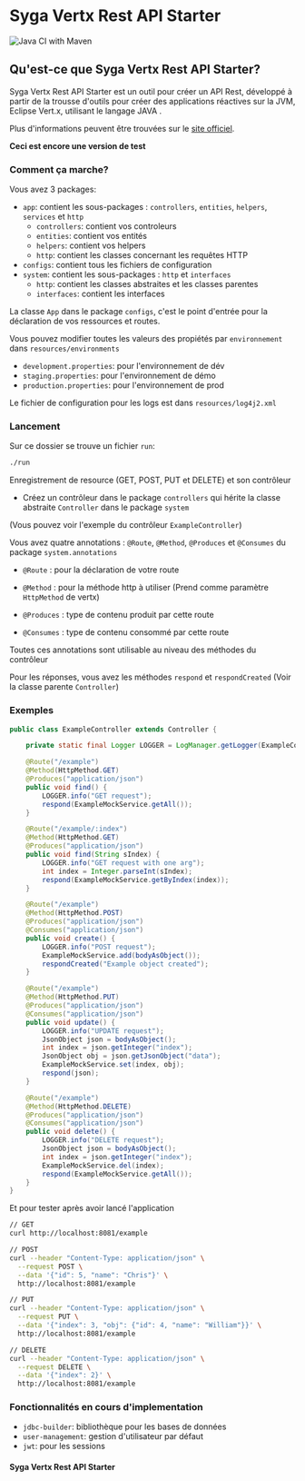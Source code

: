 # Syga Vertx Rest API Starter

![Java CI with Maven](https://github.com/sygatechnology/vertx-api-starter/workflows/Java%20CI%20with%20Maven/badge.svg?branch=master)

## Qu'est-ce que Syga Vertx Rest API Starter?

Syga Vertx Rest API Starter est un outil pour créer un API Rest, développé à partir de la trousse d'outils pour créer des applications réactives sur la JVM, Eclipse Vert.x, utilisant le langage JAVA .

Plus d'informations peuvent être trouvées sur le [site officiel](https://vertx.io).

**Ceci est encore une version de test**

### Comment ça marche?

Vous avez 3 packages:

* `app`: contient les sous-packages : `controllers`, `entities`, `helpers`, `services` et `http`
    * `controllers`: contient vos controleurs
    * `entities`: contient vos entités
    * `helpers`: contient vos helpers
    * `http`: contient les classes concernant les requêtes HTTP
* `configs`: contient tous les fichiers de configuration
* `system`: contient les sous-packages : `http` et `interfaces`
    * `http`: contient les classes abstraites et les classes parentes
    * `interfaces`: contient les interfaces

La classe `App` dans le package `configs`, c'est le point d'entrée pour la déclaration de vos ressources et routes.

Vous pouvez modifier toutes les valeurs des propiétés par `environnement` dans `resources/environments`

* `development.properties`: pour l'environnement de dév
* `staging.properties`: pour l'environnement de démo
* `production.properties`: pour l'environnement de prod

Le fichier de configuration pour les logs est dans `resources/log4j2.xml`

### Lancement

Sur ce dossier se trouve un fichier `run`:

```bash
./run
```

Enregistrement de resource (GET, POST, PUT et DELETE) et son contrôleur

* Créez un contrôleur dans le package `controllers` qui hérite la classe abstraite `Controller` dans le package `system`

(Vous pouvez voir l'exemple du contrôleur `ExampleController`) 

Vous avez quatre annotations : `@Route`, `@Method`, `@Produces` et `@Consumes` du package `system.annotations`

* `@Route` : pour la déclaration de votre route

* `@Method` : pour la méthode http à utiliser (Prend comme paramètre `HttpMethod` de vertx)

* `@Produces` : type de contenu produit par cette route

* `@Consumes` : type de contenu consommé par cette route

Toutes ces annotations sont utilisable au niveau des méthodes du contrôleur

Pour les réponses, vous avez les méthodes `respond` et `respondCreated` (Voir la classe parente `Controller`)

### Exemples
```java
public class ExampleController extends Controller {

    private static final Logger LOGGER = LogManager.getLogger(ExampleController.class);

    @Route("/example")
    @Method(HttpMethod.GET)
    @Produces("application/json")
    public void find() {
        LOGGER.info("GET request");
        respond(ExampleMockService.getAll());
    }

    @Route("/example/:index")
    @Method(HttpMethod.GET)
    @Produces("application/json")
    public void find(String sIndex) {
        LOGGER.info("GET request with one arg");
        int index = Integer.parseInt(sIndex);
        respond(ExampleMockService.getByIndex(index));
    }

    @Route("/example")
    @Method(HttpMethod.POST)
    @Produces("application/json")
    @Consumes("application/json")
    public void create() {
        LOGGER.info("POST request");
        ExampleMockService.add(bodyAsObject());
        respondCreated("Example object created");
    }

    @Route("/example")
    @Method(HttpMethod.PUT)
    @Produces("application/json")
    @Consumes("application/json")
    public void update() {
        LOGGER.info("UPDATE request");
        JsonObject json = bodyAsObject();
        int index = json.getInteger("index");
        JsonObject obj = json.getJsonObject("data");
        ExampleMockService.set(index, obj);
        respond(json);
    }

    @Route("/example")
    @Method(HttpMethod.DELETE)
    @Produces("application/json")
    @Consumes("application/json")
    public void delete() {
        LOGGER.info("DELETE request");
        JsonObject json = bodyAsObject();
        int index = json.getInteger("index");
        ExampleMockService.del(index);
        respond(ExampleMockService.getAll());
    }
}
```

Et pour tester après avoir lancé l'application
```bash
// GET
curl http://localhost:8081/example

// POST
curl --header "Content-Type: application/json" \
  --request POST \
  --data '{"id": 5, "name": "Chris"}' \
  http://localhost:8081/example

// PUT
curl --header "Content-Type: application/json" \
  --request PUT \
  --data '{"index": 3, "obj": {"id": 4, "name": "William"}}' \
  http://localhost:8081/example

// DELETE
curl --header "Content-Type: application/json" \
  --request DELETE \
  --data '{"index": 2}' \
  http://localhost:8081/example
```

### Fonctionnalités en cours d'implementation

* `jdbc-builder`: bibliothèque pour les bases de données
* `user-management`: gestion d'utilisateur par défaut
* `jwt`: pour les sessions  

#### Syga Vertx Rest API Starter